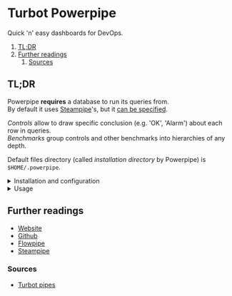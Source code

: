 # Turbot Powerpipe

Quick 'n' easy dashboards for DevOps.

1. [TL;DR](#tldr)
1. [Further readings](#further-readings)
   1. [Sources](#sources)

## TL;DR

Powerpipe **requires** a database to run its queries from.<br/>
By default it uses [Steampipe]'s, but it [can be specified][selecting a database].

_Controls_ allow to draw specific conclusion (e.g. 'OK', 'Alarm') about each row in queries.<br/>
_Benchmarks_ group controls and other benchmarks into hierarchies of any depth.

Default files directory (called _installation directory_ by Powerpipe) is `$HOME/.powerpipe`.

<details>
  <summary>Installation and configuration</summary>

```sh
brew install 'turbot/tap/powerpipe'
```

```sh
# Initialize the current directory.
# Creates a 'mod.pp' file.
powerpipe mod init

# Disable telemetry.
export POWERPIPE_TELEMETRY='none'

# Configuration.
# Most can be set through switch.
# These are set to their defaults.
export \
  POWERPIPE_INSTALL_DIR="${HOME}/.powerpipe" \
  POWERPIPE_LISTEN='network' \
  POWERPIPE_MAX_PARALLEL=10 \
  POWERPIPE_MOD_LOCATION="$PWD" \
  POWERPIPE_PORT=9033 \
  POWERPIPE_UPDATE_CHECK=true
```

</details>

<details>
  <summary>Usage</summary>

```sh
# Install mods with their dependencies.
# If none is given, install all those specified in the 'mod.pp' configuration file.
powerpipe mod install
powerpipe mod install 'github.com/turbot/steampipe-mod-aws-insights' 'github.com/turbot/steampipe-mod-aws-tags@v0.13'
powerpipe mod install --dry-run 'github.com/turbot/steampipe-mod-aws-compliance@^0.92'

# List installed mods.
powerpipe mod list

# Update mods.
powerpipe mod update 'github.com/turbot/steampipe-mod-aws-compliance'

# Uninstall mods.
powerpipe mod uninstall 'github.com/turbot/steampipe-mod-aws-compliance'

# List available queries.
powerpipe query list

# Show queries' information.
powerpipe query show 'aws_insights.query.vpc_vpcs_for_vpc_subnet'

# Run named queries.
powerpipe query run 'aws_insights.query.vpc_vpcs_for_vpc_subnet'

# List available controls.
powerpipe control list

# Execute controls.
# Only one at a time.
powerpipe control run 'aws_compliance.control.cis_v150_3_3'

# List available benchmarks.
powerpipe benchmark list

# Execute benchmarks.
powerpipe benchmark run 'aws_compliance.benchmark.cis_v300' 'aws_compliance.benchmark.gdpr'
powerpipe benchmark run … --where "severity in ('critical', 'high')" --tag 'cis_level=1' --tag 'cis=true'
powerpipe benchmark run … --output 'brief' --export 'output.csv' --export 'output.json' --export 'md' --export 'nunit3'
powerpipe benchmark run … --database 'postgres://myUser:myPassword@myDbFqdn:9193/steampipe'

# Run *all* benchmarks in mods.
# This will *not* run benchmarks in the mods' dependencies.
powerpipe benchmark run all

# Start the dashboard.
# Wait for server initialization before connecting.
powerpipe server
powerpipe server --listen 'network' --port '8080'
```

</details>

<!-- Uncomment if needed
<details>
  <summary>Real world use cases</summary>
</details>
-->

## Further readings

- [Website]
- [Github]
- [Flowpipe]
- [Steampipe]

### Sources

- [Turbot pipes]

<!--
  Reference
  ═╬═Time══
  -->

<!-- In-article sections -->
<!-- Knowledge base -->
[flowpipe]: flowpipe.md
[steampipe]: steampipe.md
[turbot pipes]: README.md

<!-- Files -->
<!-- Upstream -->
[website]: https://powerpipe.io/
[github]: https://github.com/turbot/powerpipe
[selecting a database]: https://powerpipe.io/docs/run#selecting-a-database

<!-- Others -->

